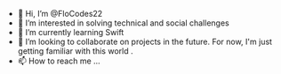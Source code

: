 - 👋 Hi, I’m @FloCodes22
- 👀 I’m interested in solving technical and social challenges 
- 🌱 I’m currently learning Swift
- 💞️ I’m looking to collaborate on projects in the future. For now, I'm just getting familiar with this world .
- 📫 How to reach me ...

<!---
FloCodes22/FloCodes22 is a ✨ special ✨ repository because its `README.md` (this file) appears on your GitHub profile.
You can click the Preview link to take a look at your changes.
--->
